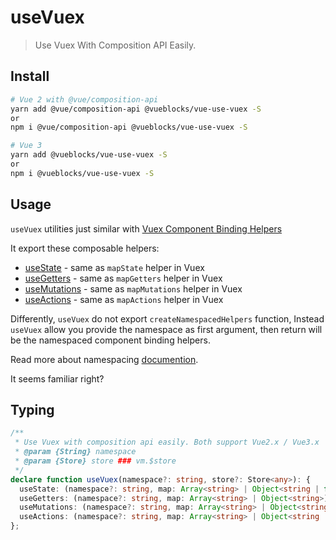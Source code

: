 # useVuex

> Use Vuex With Composition API Easily.

## Install

```bash
# Vue 2 with @vue/composition-api
yarn add @vue/composition-api @vueblocks/vue-use-vuex -S
or
npm i @vue/composition-api @vueblocks/vue-use-vuex -S

# Vue 3
yarn add @vueblocks/vue-use-vuex -S
or
npm i @vueblocks/vue-use-vuex -S
```

## Usage

`useVuex` utilities just similar with [Vuex Component Binding Helpers](https://vuex.vuejs.org/api/#component-binding-helpers)

It export these composable helpers:

* [useState](./useState.md) - same as `mapState` helper in Vuex
* [useGetters](./useGetters.md) - same as `mapGetters` helper in Vuex
* [useMutations](./useMutations.md) - same as `mapMutations` helper in Vuex
* [useActions](./useActions.md) - same as `mapActions` helper in Vuex

Differently, `useVuex` do not export `createNamespacedHelpers` function, Instead `useVuex` allow you provide
the namespace as first argument, then return will be the namespaced component binding helpers.

Read more about namespacing [documention](./namespacing.md).

It seems familiar right?

## Typing

```ts
/**
 * Use Vuex with composition api easily. Both support Vue2.x / Vue3.x
 * @param {String} namespace
 * @param {Store} store ### vm.$store
 */
declare function useVuex(namespace?: string, store?: Store<any>): {
  useState: (namespace?: string, map: Array<string> | Object<string | function>) => Object<ComputedRef>;
  useGetters: (namespace?: string, map: Array<string> | Object<string>) => Object<ComputedRef>;
  useMutations: (namespace?: string, map: Array<string> | Object<string | function>) => Object;
  useActions: (namespace?: string, map: Array<string> | Object<string | function>) => Object;
};
```
